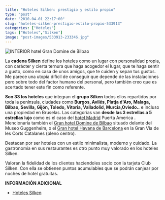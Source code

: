 ```yaml
---
title: "Hoteles Silken: prestigio y estilo propio"
type: "post"
date: "2010-04-01 22:17:00"
slug: "hoteles-silken-prestigio-estilo-propio-533913"
categories: ["Hoteles"]
tags: ["Hoteles","Silken"]
image: "post-images/533913-233346.jpg"
---
```


 ![INTERIOR hotel Gran Domine de Bilbao](post-images/533913-233346.jpg "INTERIOR hotel Gran Domine de Bilbao")

 La **cadena Silken** define los hoteles como un lugar con personalidad propia, con carácter y cierta ternura que haga acogedor el lugar, que te haga sentir a gusto, como en casa de unos amigos, que te cuiden y sepan tus gustos. Me parece una utopía difícil de conseguir que depende de las instalaciones pero sobre todo del factor humano del personal, pero también creo que es acertado tener este fin como referente.

 **Son 33 los hoteles** que integran el **grupo Silken** todos ellos repartidos por toda la península, ciudades como **Burgos, Avilés, Platja d'Aro, Malaga, Bilbao, Sevilla, Gijón, Toledo, Vitoria, Valladolid, Murcia,Oviedo..** e incluso una propiedad en Bruselas. Las categorias van **desde las 3 estrellas a 5 estrellas lujo** como es el caso del [hotel Madrid](http://www.hoteles-silken.com/) Puerta America . Mencionaría también el [Gran hotel Domine de Bilbao](http://www.hoteles-silken.com/gran-hotel-domine-bilbao/) situado delante del Museo Guggenheim, o el [Gran hotel Havana de Barcelona](http://www.hoteles-silken.com/gran-hotel-havana-barcelona) en la Gran Via de les Corts Catalanes (pleno centro).

 Destacan por ser hoteles con un estilo minimalista, moderno y cuidado. La gastronomía en sus restaurantes es otro punto muy valorado en los hoteles Silken.

 Valoran la fidelidad de los clientes haciendoles socio con la tarjeta Club Silken. Con ella se obtienen puntos acumulables que se podrán canjear por noches de hotel gratuitas.

 **INFORMACIÓN ADICIONAL**

- [ Hoteles Silken](https://mail.google.com/a/nexoblogs.com/#search/silken/127076bd81fe81d0)
